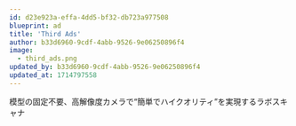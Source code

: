 ```yaml
---
id: d23e923a-effa-4dd5-bf32-db723a977508
blueprint: ad
title: 'Third Ads'
author: b33d6960-9cdf-4abb-9526-9e06250896f4
image:
  - third_ads.png
updated_by: b33d6960-9cdf-4abb-9526-9e06250896f4
updated_at: 1714797558
---
```

模型の固定不要、高解像度カメラで“簡単でハイクオリティ”を実現するラボスキャナ
